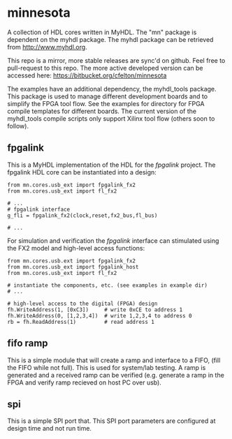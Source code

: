 minnesota
=========

A collection of HDL cores written in MyHDL.  The "mn" package is 
dependent on the myhdl package.  The myhdl package can be retrieved
from http://www.myhdl.org.

This repo is a mirror, more stable releases are sync'd on github.
Feel free to pull-request to this repo.  The more active developed
version can be accessed here: https://bitbucket.org/cfelton/minnesota

The examples have an additional dependency, the myhdl_tools package.
This package is used to manage different development boards and to 
simplify the FPGA tool flow.  See the examples for directory for 
FPGA compile templates for different boards.  The current version 
of the myhdl_tools compile scripts only support Xilinx tool flow
(others soon to follow).

fpgalink
---------
This is a MyHDL implementation of the HDL for the *fpgalink*
project.  The fpgalink HDL core can be instantiated into 
a design:


    from mn.cores.usb_ext import fpgalink_fx2
    from mn.cores.usb_ext import fl_fx2
 
    # ...
    # fpgalink interface 
    g_fli = fpgalink_fx2(clock,reset,fx2_bus,fl_bus) 

    # ...

For simulation and verification the *fpgalink* interface can
stimulated using the FX2 model and high-level access functions:


    from mn.cores.usb.ext import fpgalink_fx2
    from mn.cores.usb_ext import fpgalink_host
    from mn.cores.usb_ext import fl_fx2 
 
    # instantiate the components, etc. (see examples in example dir)
    # ...
    
    # high-level access to the digital (FPGA) design
    fh.WriteAddress(1, [0xC3])     # write 0xCE to address 1
    fh.WriteAddress(0, [1,2,3,4])  # write 1,2,3,4 to address 0
    rb = fh.ReadAddress(1)         # read address 1

fifo ramp
----------
This is a simple module that will create a ramp and interface to a FIFO,
(fill the FIFO while not full).  This is used for system/lab testing.  A
ramp is generated and a received ramp can be verified (e.g. generate a
ramp in the FPGA and verify ramp recieved on host PC over usb).

spi
---
This is a simple SPI port that.  This SPI port parameters are configured at
design time and not run time.




